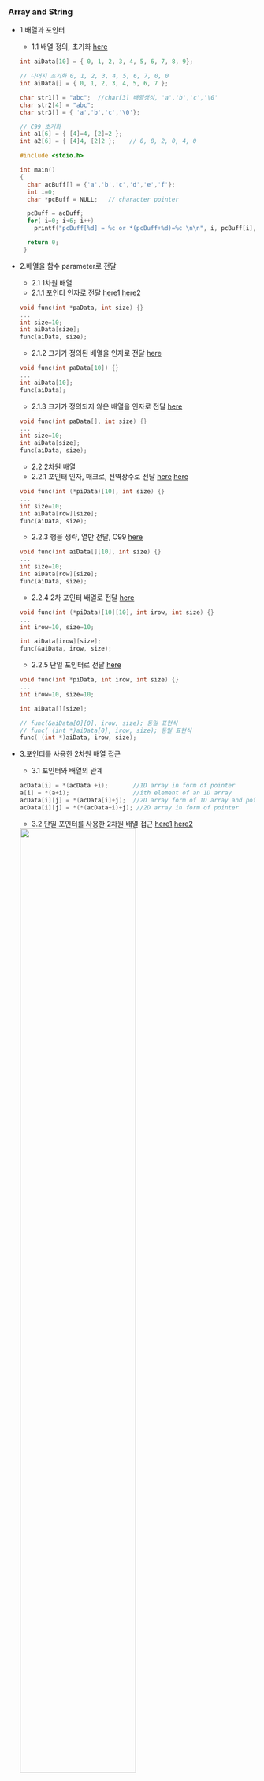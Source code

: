 ### Array and String
* 1.배열과 포인터
  * 1.1 배열 정의, 초기화 [here](https://github.com/csbyun-data/C-Pro/blob/main/chap02/Arrays_and_Strings_in_C/Array_Initialize1.c)
  ```c
  int aiData[10] = { 0, 1, 2, 3, 4, 5, 6, 7, 8, 9};
  
  // 나머지 초기화 0, 1, 2, 3, 4, 5, 6, 7, 0, 0 
  int aiData[] = { 0, 1, 2, 3, 4, 5, 6, 7 };

  char str1[] = "abc";  //char[3] 배열생성, 'a','b','c','\0'
  char str2[4] = "abc";
  char str3[] = { 'a','b','c','\0'};

  // C99 초기화
  int a1[6] = { [4]=4, [2]=2 };
  int a2[6] = { [4]4, [2]2 };    // 0, 0, 2, 0, 4, 0
  ```
  ```c
  #include <stdio.h>

  int main()
  {
    char acBuff[] = {'a','b','c','d','e','f'};
    int i=0;
    char *pcBuff = NULL;   // character pointer

    pcBuff = acBuff;
    for( i=0; i<6; i++)
      printf("pcBuff[%d] = %c or *(pcBuff+%d)=%c \n\n", i, pcBuff[i], i, *(pcBuff+i));

    return 0;
   }
  ```

* 2.배열을 함수 parameter로 전달 
  * 2.1 1차원 배열
  * 2.1.1 포인터 인자로 전달  [here1](https://github.com/csbyun-data/C-Pro/blob/main/chap02/Arrays_and_Strings_in_C/Transfer_one_dimension_pointer1.c) 
[here2](https://github.com/csbyun-data/C-Pro/blob/main/chap02/Arrays_and_Strings_in_C/Transfer_one_dimension_pointer2.c)
  ```c
  void func(int *paData, int size) {}
  ...
  int size=10;
  int aiData[size];
  func(aiData, size);
  ```
   * 2.1.2 크기가 정의된 배열을 인자로 전달 [here](https://github.com/csbyun-data/C-Pro/blob/main/chap02/Arrays_and_Strings_in_C/Transfer_one_dimension1.c)
  ```c
  void func(int paData[10]) {}
  ...
  int aiData[10];
  func(aiData);
  ```
   * 2.1.3 크기가 정의되지 않은 배열을 인자로 전달 [here](https://github.com/csbyun-data/C-Pro/blob/main/chap02/Arrays_and_Strings_in_C/Transfer_one_dimension2.c)
  ```c
  void func(int paData[], int size) {}
  ...
  int size=10;
  int aiData[size];
  func(aiData, size);
  ```
  * 2.2 2차원 배열
   * 2.2.1 포인터 인자, 매크로, 전역상수로 전달 [here](https://github.com/csbyun-data/C-Pro/blob/main/chap02/Arrays_and_Strings_in_C/Transfer_two_dimension_pointer1.c) [here](https://github.com/csbyun-data/C-Pro/blob/main/chap02/Arrays_and_Strings_in_C/Transfer_two_dimension_pointer2.c)
   ```c
  void func(int (*piData)[10], int size) {}
  ...
  int size=10;
  int aiData[row][size];
  func(aiData, size);
  ```    
   * 2.2.3 행을 생략, 열만 전달, C99 [here](https://github.com/csbyun-data/C-Pro/blob/main/chap02/Arrays_and_Strings_in_C/Transfer_two_dimension1.c)
   ```c
  void func(int aiData[][10], int size) {}
  ...
  int size=10;
  int aiData[row][size];
  func(aiData, size);
  ```         
   * 2.2.4 2차 포인터 배열로 전달 [here](https://github.com/csbyun-data/C-Pro/blob/main/chap02/Arrays_and_Strings_in_C/Transfer_two_dimension2.c)
   ```c
  void func(int (*piData)[10][10], int irow, int size) {}
  ...
  int irow=10, size=10;
   
  int aiData[irow][size];
  func(&aiData, irow, size);
  ```
   * 2.2.5 단일 포인터로 전달 [here](https://github.com/csbyun-data/C-Pro/blob/main/chap02/Arrays_and_Strings_in_C/Transfer_two_dimension3.c)
   ```c
  void func(int *piData, int irow, int size) {}
  ...
  int irow=10, size=10;
   
  int aiData[][size];
   
  // func(&aiData[0][0], irow, size); 동일 표현식
  // func( (int *)aiData[0], irow, size); 동일 표현식
  func( (int *)aiData, irow, size);
  ```

* 3.포인터를 사용한 2차원 배열 접근
   * 3.1 포인터와 배열의 관계
  ```c
  acData[i] = *(acData +i);       //1D array in form of pointer
  a[i] = *(a+i);                  //ith element of an 1D array
  acData[i][j] = *(acData[i]+j);  //2D array form of 1D array and pointer
  acData[i][j] = *(*(acData+i)+j); //2D array in form of pointer
  ``` 
   * 3.2 단일 포인터를 사용한 2차원 배열 접근 [here1](https://github.com/csbyun-data/C-Pro/blob/main/chap02/Arrays_and_Strings_in_C/two_dimension_using_pointers.c) [here2](https://github.com/csbyun-data/C-Pro/blob/main/chap02/Arrays_and_Strings_in_C/two_dimension_using_pointers2.c)
  <img src = "https://github.com/user-attachments/assets/0490cef6-23bc-49a6-94e2-6c16aa93a23b" width="70%" height="70%">  

  ```c
  offset = (column_number*1)+2);   // calculate offset
  (int *)aiData + offset;           // Add offset in array base address
  //typecast with int pointer because aiData is an array of integer
  *((int *)aiData + offset);        // Get the element
  ```
  ```c
  #define ROW 3
  #define COL 3
  int iRow = 0, iCol = 0;
 
  int aiData[ROW][COL];
  int *piData = NULL;
  piData = &aiData[0][0];  
  ...
  data = *(piData + (iRow * COL) + iCol)
  ```
   * 3.3 배열 포인터를 사용한 2차원 배열 접근 [here](https://github.com/csbyun-data/C-Pro/blob/main/chap02/Arrays_and_Strings_in_C/two_dimension_using_pointers3.c)
  ```c
  #define ROW   3
  #define COL   3
  typedef int Array2D[ROW][COL]; //New type

  Array2D aiData = { { 9, 6, 1 }, { 144, 70, 50 }, {10, 12, 78} };
  Array2D *p2DArray = NULL; //Pointer to the 2d Array
  int iRow =0, iCol =0; //Row and col

  p2DArray = &aiData; //Assign address of array to the pointer
  ...
  //Read element of 2D array
  printf("aiData[%d][%d] = %d\n",iRow,iCol, (*p2DArray)[iRow][iCol]);
  ```   
* 4.정렬되지 않은 배열보다 정렬된 배열 처리가 빠른 이유?
   * 4.1 정렬되지 않은 int형 합 [here](https://github.com/csbyun-data/C-Pro/blob/main/chap02/Arrays_and_Strings_in_C/Unsorted_Array.c)
   * 4.2 정렬된 int형 합 [here](https://github.com/csbyun-data/C-Pro/blob/main/chap02/Arrays_and_Strings_in_C/Sorted_Array.c)
   * 분기 예측은 알고리즘이 따르고 있는 패턴 또는 기본적으로 이전 단계에서 어떻게 실행되었는지에 대해 작동하고. 추측이 맞다면 CPU는 실행을 계속하고 잘못되면 CPU는 파이프라인을 플러시하고 분기로 롤백하고 처음부터 다시 시작해야 합니다.
   * 4.3 정렬되지 않은 int형을 빠르게 계산하기 위한 변형 [here](https://github.com/csbyun-data/C-Pro/blob/main/chap02/Arrays_and_Strings_in_C/Unsorted_Array2.c)
  ```c
  if(data[c] >= 128)
    sum += data[c];
          --->
  int t = (data[c] - 128) >> 31;
  sum += ~t&data[c];
  ``` 
* Reference [aticleworld.com](https://aticleworld.com/C-Pro/#)

